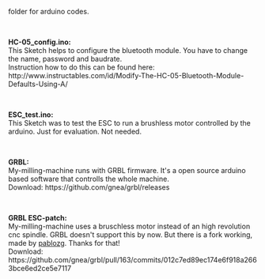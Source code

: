folder for arduino codes.
<p>&nbsp;</p>


<p>
<b>HC-05_config.ino:</b><br>    
This Sketch helps to configure the bluetooth module. You have to change the name, password and baudrate.<br>
Instruction how to do this can be found here: http://www.instructables.com/id/Modify-The-HC-05-Bluetooth-Module-Defaults-Using-A/
</p>
<p>&nbsp;</p>


<p>
<b>ESC_test.ino:</b><br>        
This Sketch was to test the ESC to run a brushless motor controlled by the arduino. Just for evaluation. Not needed.
</p>
<p>&nbsp;</p>


<p>
<b>GRBL:</b><br>     
My-milling-machine runs with GRBL firmware. It's a open source arduino based software that controlls the whole machine.<br>
Download: https://github.com/gnea/grbl/releases
</p>
<p>&nbsp;</p>


<p>
<b>GRBL ESC-patch:</b><br>       
My-milling-machine uses a bruschless motor instead of an high revolution cnc spindle. GRBL doesn't support this by now. But there is a fork working, made by <a href="https://github.com/pablozg" target="new">pablozg</a>. Thanks for that!<br>
Download: https://github.com/gnea/grbl/pull/163/commits/012c7ed89ec174e6f918a2663bce6ed2ce5e7117
</p>
<p>&nbsp;</p>
